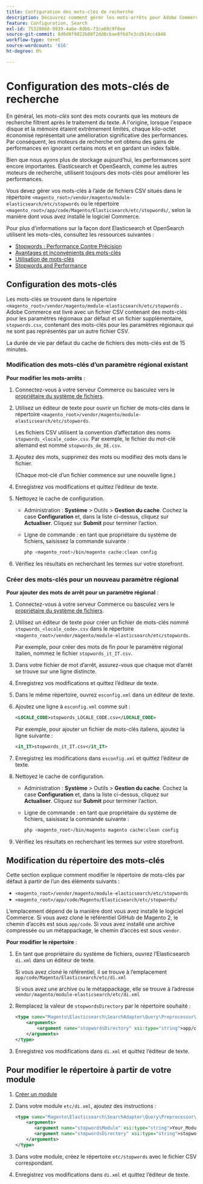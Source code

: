 ```yaml
---
title: Configuration des mots-clés de recherche
description: Découvrez comment gérer les mots-arrêts pour Adobe Commerce à l’aide de fichiers CSV.
feature: Configuration, Search
exl-id: 75320868-9939-4a6e-8dbb-73ca68c9f0ee
source-git-commit: 8d0d8f9822b88f2dd8cbae8f6d7e3cdb14cc4848
workflow-type: tm+mt
source-wordcount: '616'
ht-degree: 0%

---
```


# Configuration des mots-clés de recherche

En général, les _mots-clés_ sont des mots courants que les moteurs de recherche filtrent après le traitement du texte. A l&#39;origine, lorsque l&#39;espace disque et la mémoire étaient extrêmement limités, chaque kilo-octet économisé représentait une amélioration significative des performances. Par conséquent, les moteurs de recherche ont obtenu des gains de performances en ignorant certains mots et en gardant un index faible.

Bien que nous ayons plus de stockage aujourd’hui, les performances sont encore importantes. Elasticsearch et OpenSearch, comme les autres moteurs de recherche, utilisent toujours des mots-clés pour améliorer les performances.

Vous devez gérer vos mots-clés à l’aide de fichiers CSV situés dans le répertoire `<magento_root>/vendor/magento/module-elasticsearch/etc/stopwords` ou le répertoire `<magento_root>/app/code/Magento/Elasticsearch/etc/stopwords/`, selon la manière dont vous avez installé le logiciel Commerce.

Pour plus d’informations sur la façon dont Elasticsearch et OpenSearch utilisent les mots-clés, consultez les ressources suivantes :

- [Stopwords : Performance Contre Précision](https://www.elastic.co/guide/en/elasticsearch/guide/current/stopwords.html)
- [Avantages et inconvénients des mots-clés](https://www.elastic.co/guide/en/elasticsearch/guide/current/pros-cons-stopwords.html)
- [ Utilisation de mots-clés](https://www.elastic.co/guide/en/elasticsearch/guide/current/using-stopwords.html)
- [Stopwords and Performance](https://www.elastic.co/guide/en/elasticsearch/guide/current/stopwords-performance.html)

## Configuration des mots-clés

Les mots-clés se trouvent dans le répertoire `<magento_root>/vendor/magento/module-elasticsearch/etc/stopwords` . Adobe Commerce est livré avec un fichier CSV contenant des mots-clés pour les paramètres régionaux par défaut et un fichier supplémentaire, `stopwords.csv`, contenant des mots-clés pour les paramètres régionaux qui ne sont pas représentés par un autre fichier CSV.

La durée de vie par défaut du cache de fichiers des mots-clés est de 15 minutes.

### Modification des mots-clés d’un paramètre régional existant

**Pour modifier les mots-arrêts** :

1. Connectez-vous à votre serveur Commerce ou basculez vers le [propriétaire du système de fichiers](../../installation/prerequisites/file-system/overview.md).
1. Utilisez un éditeur de texte pour ouvrir un fichier de mots-clés dans le répertoire `<magento_root>/vendor/magento/module-elasticsearch/etc/stopwords`.

   Les fichiers CSV utilisent la convention d’affectation des noms `stopwords_<locale_code>.csv`. Par exemple, le fichier du mot-clé allemand est nommé `stopwords_de_DE.csv`.

1. Ajoutez des mots, supprimez des mots ou modifiez des mots dans le fichier.

   (Chaque mot-clé d’un fichier commence sur une nouvelle ligne.)

1. Enregistrez vos modifications et quittez l’éditeur de texte.
1. Nettoyez le cache de configuration.

   - Administration : **Système** > Outils > **Gestion du cache**. Cochez la case **Configuration** et, dans la liste ci-dessus, cliquez sur **Actualiser**. Cliquez sur **Submit** pour terminer l’action.

   - Ligne de commande : en tant que propriétaire du système de fichiers, saisissez la commande suivante :

     ```bash
     php <magento_root>/bin/magento cache:clean config
     ```

1. Vérifiez les résultats en recherchant les termes sur votre storefront.

### Créer des mots-clés pour un nouveau paramètre régional

**Pour ajouter des mots de arrêt pour un paramètre régional** :

1. Connectez-vous à votre serveur Commerce ou basculez vers le [propriétaire du système de fichiers](../../installation/prerequisites/file-system/overview.md).

1. Utilisez un éditeur de texte pour créer un fichier de mots-clés nommé `stopwords_<locale_code>.csv` dans le répertoire `<magento_root>/vendor/magento/module-elasticsearch/etc/stopwords`.

   Par exemple, pour créer des mots de fin pour le paramètre régional Italien, nommez le fichier `stopwords_it_IT.csv`.

1. Dans votre fichier de mot d’arrêt, assurez-vous que chaque mot d’arrêt se trouve sur une ligne distincte.
1. Enregistrez vos modifications et quittez l’éditeur de texte.
1. Dans le même répertoire, ouvrez `esconfig.xml` dans un éditeur de texte.
1. Ajoutez une ligne à `esconfig.xml` comme suit :

   ```xml
   <LOCALE_CODE>stopwords_LOCALE_CODE.csv</LOCALE_CODE>
   ```

   Par exemple, pour ajouter un fichier de mots-clés italiens, ajoutez la ligne suivante :

   ```xml
   <it_IT>stopwords_it_IT.csv</it_IT>
   ```

1. Enregistrez les modifications dans `esconfig.xml` et quittez l’éditeur de texte.
1. Nettoyez le cache de configuration.

   - Administration : **Système** > Outils > **Gestion du cache**. Cochez la case **Configuration** et, dans la liste ci-dessus, cliquez sur **Actualiser**. Cliquez sur **Submit** pour terminer l’action.

   - Ligne de commande : en tant que propriétaire du système de fichiers, saisissez la commande suivante :

     ```bash
     php <magento_root>/bin/magento magento cache:clean config
     ```

1. Vérifiez les résultats en recherchant les termes sur votre storefront.

## Modification du répertoire des mots-clés

Cette section explique comment modifier le répertoire de mots-clés par défaut à partir de l’un des éléments suivants :

- `<magento_root>/vendor/magento/module-elasticsearch/etc/stopwords`
- `<magento_root>/app/code/Magento/Elasticsearch/etc/stopwords/`

L’emplacement dépend de la manière dont vous avez installé le logiciel Commerce. Si vous avez cloné le référentiel GitHub de Magento 2, le chemin d’accès est sous `app/code`. Si vous avez installé une archive compressée ou un métappackage, le chemin d’accès est sous `vendor`.

**Pour modifier le répertoire** :

1. En tant que propriétaire du système de fichiers, ouvrez l’Elasticsearch `di.xml` dans un éditeur de texte.

   Si vous avez cloné le référentiel, il se trouve à l’emplacement `app/code/Magento/Elasticsearch/etc/di.xml`

   Si vous avez une archive ou le métappackage, elle se trouve à l’adresse `vendor/magento/module-elasticsearch/etc/di.xml`

1. Remplacez la valeur de `stopwordsDirectory` par le répertoire souhaité :

   ```xml
   <type name="Magento\Elasticsearch\SearchAdapter\Query\Preprocessor\Stopwords">
       <arguments>
           <argument name="stopwordsDirectory" xsi:type="string">app/code/Magento/Elasticsearch/etc/stopwords</argument>
       </arguments>
   </type>
   ```

1. Enregistrez vos modifications dans `di.xml` et quittez l’éditeur de texte.

## Pour modifier le répertoire à partir de votre module

1. [Créer un module](https://developer.adobe.com/commerce/php/development/build/component-file-structure/)
1. Dans votre module `etc/di.xml`, ajoutez des instructions :

   ```xml
   <type name="Magento\Elasticsearch\SearchAdapter\Query\Preprocessor\Stopwords">
       <arguments>
          <argument name="stopwordsModule" xsi:type="string">Your_Module</argument>
          <argument name="stopwordsDirectory" xsi:type="string">stopwords</argument>
       </arguments>
   </type>
   ```

1. Dans votre module, créez le répertoire `etc/stopwords` avec le fichier CSV correspondant.

1. Enregistrez vos modifications dans `di.xml` et quittez l’éditeur de texte.
